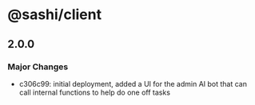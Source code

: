 # @sashi/client

## 2.0.0

### Major Changes

- c306c99: initial deployment, added a UI for the admin AI bot that can call internal functions to help do one off tasks
